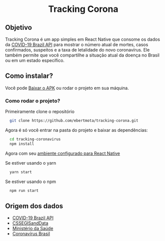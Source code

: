 <h1 align="center">Tracking Corona</h1>

<h2>Objetivo</h2>
Tracking Corona é um app simples em React Native que consome os dados da <a href="https://github.com/devarthurribeiro/covid19-brazil-api">COVID-19 Brazil API</a> para mostrar o número atual de mortes, casos confirmados, suspeitos e a taxa de letalidade do novo coronavírus. Ele também permite que você compartilhe a situação atual da doença no Brasil ou em um estado específico.


<h2>Como instalar?</h2>

Você pode [Baixar o APK](https://github.com/ebertmota/tracking-corona/releases) ou rodar o projeto em sua máquina.

<h3>Como rodar o projeto?</h3>
Primeiramente clone o repositório

```sh
  git clone https://github.com/ebertmota/tracking-corona.git
```
Agora é só você entrar na pasta do projeto e baixar as dependências:

```sh
  cd tracking-coronavirus
  npm install
```
Agora com seu [ambiente configurado para React Native](https://react-native.rocketseat.dev/)

Se estiver usando o yarn

```sh
  yarn start
```
Se estiver usando o npm

```sh
  npm run start
```




## Origem dos dados

- [COVID-19 Brazil API](https://github.com/devarthurribeiro/covid19-brazil-api)
- [CSSEGISandData](https://github.com/CSSEGISandData/COVID-19)
- [Ministério da Saúde](http://saude.gov.br)
- [Coronavírus Brasil](https://covid.saude.gov.br/)
